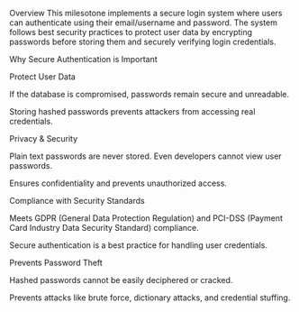 Overview
This milesotone implements a secure login system where users can authenticate using their email/username and password. The system follows best security practices to protect user data by encrypting passwords before storing them and securely verifying login credentials.

Why Secure Authentication is Important

Protect User Data

If the database is compromised, passwords remain secure and unreadable.

Storing hashed passwords prevents attackers from accessing real credentials.

Privacy & Security

Plain text passwords are never stored. Even developers cannot view user passwords.

Ensures confidentiality and prevents unauthorized access.

Compliance with Security Standards

Meets GDPR (General Data Protection Regulation) and PCI-DSS (Payment Card Industry Data Security Standard) compliance.

Secure authentication is a best practice for handling user credentials.

Prevents Password Theft

Hashed passwords cannot be easily deciphered or cracked.

Prevents attacks like brute force, dictionary attacks, and credential stuffing.
